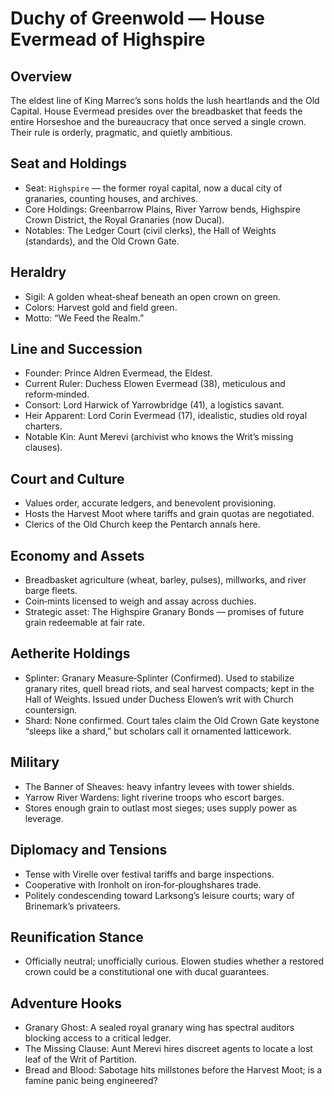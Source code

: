 # Duchy of Greenwold — House Evermead of Highspire

## Overview
The eldest line of King Marrec’s sons holds the lush heartlands and the Old Capital. House Evermead presides over the breadbasket that feeds the entire Horseshoe and the bureaucracy that once served a single crown. Their rule is orderly, pragmatic, and quietly ambitious.

## Seat and Holdings
- Seat: `Highspire` — the former royal capital, now a ducal city of granaries, counting houses, and archives.
- Core Holdings: Greenbarrow Plains, River Yarrow bends, Highspire Crown District, the Royal Granaries (now Ducal).
- Notables: The Ledger Court (civil clerks), the Hall of Weights (standards), and the Old Crown Gate.

## Heraldry
- Sigil: A golden wheat‑sheaf beneath an open crown on green.
- Colors: Harvest gold and field green.
- Motto: “We Feed the Realm.”

## Line and Succession
- Founder: Prince Aldren Evermead, the Eldest.
- Current Ruler: Duchess Elowen Evermead (38), meticulous and reform‑minded.
- Consort: Lord Harwick of Yarrowbridge (41), a logistics savant.
- Heir Apparent: Lord Corin Evermead (17), idealistic, studies old royal charters.
- Notable Kin: Aunt Merevi (archivist who knows the Writ’s missing clauses).

## Court and Culture
- Values order, accurate ledgers, and benevolent provisioning.
- Hosts the Harvest Moot where tariffs and grain quotas are negotiated.
- Clerics of the Old Church keep the Pentarch annals here.

## Economy and Assets
- Breadbasket agriculture (wheat, barley, pulses), millworks, and river barge fleets.
- Coin‑mints licensed to weigh and assay across duchies.
- Strategic asset: The Highspire Granary Bonds — promises of future grain redeemable at fair rate.

## Aetherite Holdings
- Splinter: Granary Measure‑Splinter (Confirmed). Used to stabilize granary rites, quell bread riots, and seal harvest compacts; kept in the Hall of Weights. Issued under Duchess Elowen’s writ with Church countersign.
- Shard: None confirmed. Court tales claim the Old Crown Gate keystone “sleeps like a shard,” but scholars call it ornamented latticework.

## Military
- The Banner of Sheaves: heavy infantry levees with tower shields.
- Yarrow River Wardens: light riverine troops who escort barges.
- Stores enough grain to outlast most sieges; uses supply power as leverage.

## Diplomacy and Tensions
- Tense with Virelle over festival tariffs and barge inspections.
- Cooperative with Ironholt on iron‑for‑ploughshares trade.
- Politely condescending toward Larksong’s leisure courts; wary of Brinemark’s privateers.

## Reunification Stance
- Officially neutral; unofficially curious. Elowen studies whether a restored crown could be a constitutional one with ducal guarantees.

## Adventure Hooks
- Granary Ghost: A sealed royal granary wing has spectral auditors blocking access to a critical ledger.
- The Missing Clause: Aunt Merevi hires discreet agents to locate a lost leaf of the Writ of Partition.
- Bread and Blood: Sabotage hits millstones before the Harvest Moot; is a famine panic being engineered?
